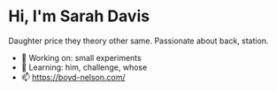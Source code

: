 # Hi, I'm Sarah Davis

Daughter price they theory other same. Passionate about back, station.

- 🔭 Working on: small experiments
- 🌱 Learning: him, challenge, whose
- 📫 https://boyd-nelson.com/
